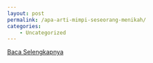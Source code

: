 ```yaml
---
layout: post
permalink: /apa-arti-mimpi-seseorang-menikah/
categories:
    - Uncategorized
---
```


[Baca Selengkapnya](/02)